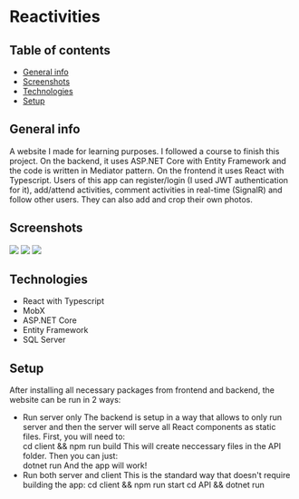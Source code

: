 
# Reactivities


## Table of contents
* [General info](#general-info)
* [Screenshots](#screenshots)
* [Technologies](#technologies)
* [Setup](#setup)

## General info
A website I made for learning purposes. I followed a course to finish this project. On the backend, it uses ASP.NET Core with Entity Framework and the code is written in Mediator pattern. On the frontend it uses React with Typescript. Users of this app can register/login (I used JWT authentication for it), add/attend activities, comment activities in real-time (SignalR) and follow other users. They can also add and crop their own photos.

## Screenshots
<img src="https://i.postimg.cc/Y2QkTMJq/1.png"/>
<img src="https://i.postimg.cc/tg1Gkj3b/3.png"/>
<img src="https://i.postimg.cc/VLRwL4fx/2.png"/>

## Technologies
* React with Typescript
* MobX
* ASP.NET Core
* Entity Framework
* SQL Server

## Setup

After installing all necessary packages from frontend and backend, the website can be run in 2 ways:
* Run server only
The backend is setup in a way that allows to only run server and then the server will serve all React components as static files. First, you will need to:<br/>
    cd client && npm run build
This will create neccessary files in the API folder. Then you can just:<br/>
    dotnet run
And the app will work!
* Run both server and client
This is the standard way that doesn't require building the app:
    cd client && npm run start
    cd API && dotnet run
